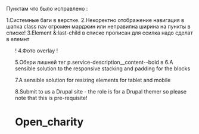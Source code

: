 Пунктам что было исправлено :

1.Системные баги в верстке.
2.Некоректно отображение навигация в шапка class nav 
  огромен марджин или неправилна ширина на пункты
  в списке!
3.Element &:last-child в списке прописан для ссилка 
  надо сделат в елемнт <ul>!
4.Фото overlay !

5.Oбери лишней тег p.service-description__content--bold 
  в <!-- _service-description.less -->
6.A sensible solution to the responsive stacking and padding for the blocks

7.A sensible solution for resizing elements for tablet and mobile

8.Submit to us  a Drupal site - the role is for a Drupal themer so please note that this is pre-requisite!
<!-- 3.Верстка под десктоп разширение без мобилна    -->
# Open_charity

